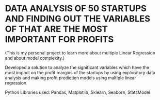 # DATA ANALYSIS OF 50 STARTUPS AND FINDING OUT THE VARIABLES OF THAT ARE THE MOST IMPORTANT FOR PROFITS
(This is my personal project to learn more about multiple Linear Regression and about model complexity.)

Developed a solution to analyze the significant variables which have the most impact on the profit margins of the startups by using exploratory data analysis and making profit prediction models using multiple linear regression.

Python Libraries used: Pandas, Matplotlib, Sklearn, Seaborn, StatsModel
